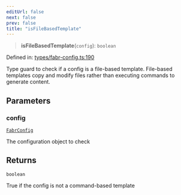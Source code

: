 ```yaml
---
editUrl: false
next: false
prev: false
title: "isFileBasedTemplate"
---
```


> **isFileBasedTemplate**(`config`): `boolean`

Defined in: [types/fabr-config.ts:190](https://github.com/yashjawale/fabr/blob/af253d796213941a067e07d1a9e8b7372a1ddc07/src/types/fabr-config.ts#L190)

Type guard to check if a config is a file-based template.
File-based templates copy and modify files rather than executing commands to generate content.

## Parameters

### config

[`FabrConfig`](/fabr/docs/api/types/fabr-config/interfaces/fabrconfig/)

The configuration object to check

## Returns

`boolean`

True if the config is not a command-based template
